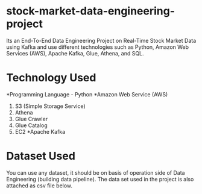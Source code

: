 # stock-market-data-engineering-project
Its an End-To-End Data Engineering Project on Real-Time Stock Market Data using Kafka and use different technologies such as Python, Amazon Web Services (AWS), Apache Kafka, Glue, Athena, and SQL.
# Technology Used
*Programming Language - Python
*Amazon Web Service (AWS)
1. S3 (Simple Storage Service)
2. Athena
3. Glue Crawler
4. Glue Catalog
5. EC2
*Apache Kafka
# Dataset Used
You can use any dataset, it should be on basis of operation side of Data Engineering (building data pipeline).
The data set used in the project is also attached as csv file below.
